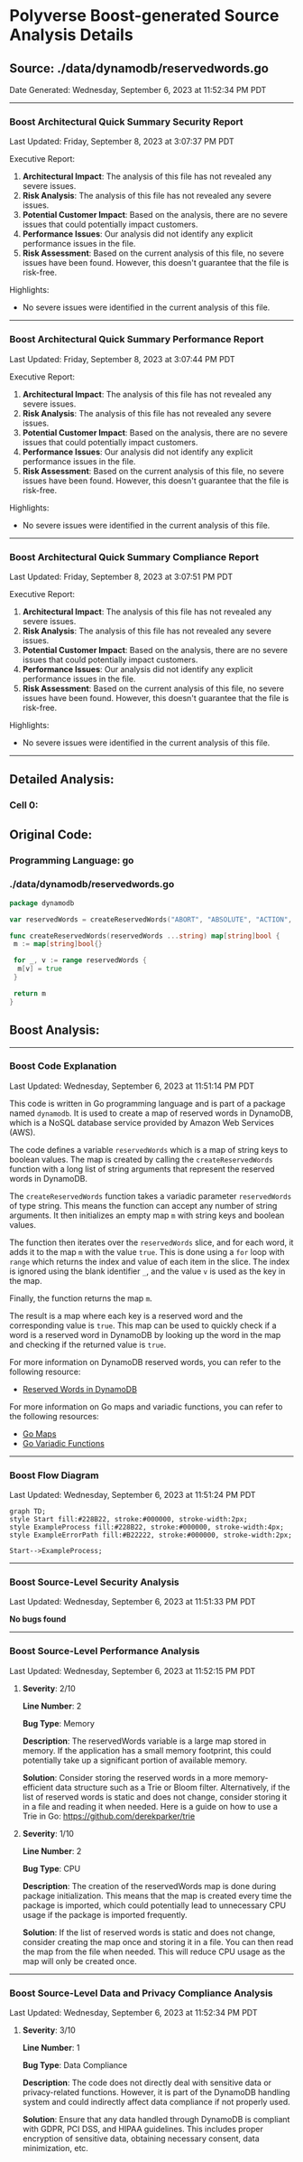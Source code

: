 # Polyverse Boost-generated Source Analysis Details

## Source: ./data/dynamodb/reservedwords.go
Date Generated: Wednesday, September 6, 2023 at 11:52:34 PM PDT



---

### Boost Architectural Quick Summary Security Report

Last Updated: Friday, September 8, 2023 at 3:07:37 PM PDT


Executive Report:

1. **Architectural Impact**: The analysis of this file has not revealed any severe issues.
2. **Risk Analysis**: The analysis of this file has not revealed any severe issues.
3. **Potential Customer Impact**: Based on the analysis, there are no severe issues that could potentially impact customers.
4. **Performance Issues**: Our analysis did not identify any explicit performance issues in the file.
5. **Risk Assessment**: Based on the current analysis of this file, no severe issues have been found. However, this doesn't guarantee that the file is risk-free.

Highlights:

- No severe issues were identified in the current analysis of this file.



---

### Boost Architectural Quick Summary Performance Report

Last Updated: Friday, September 8, 2023 at 3:07:44 PM PDT


Executive Report:

1. **Architectural Impact**: The analysis of this file has not revealed any severe issues.
2. **Risk Analysis**: The analysis of this file has not revealed any severe issues.
3. **Potential Customer Impact**: Based on the analysis, there are no severe issues that could potentially impact customers.
4. **Performance Issues**: Our analysis did not identify any explicit performance issues in the file.
5. **Risk Assessment**: Based on the current analysis of this file, no severe issues have been found. However, this doesn't guarantee that the file is risk-free.

Highlights:

- No severe issues were identified in the current analysis of this file.



---

### Boost Architectural Quick Summary Compliance Report

Last Updated: Friday, September 8, 2023 at 3:07:51 PM PDT


Executive Report:

1. **Architectural Impact**: The analysis of this file has not revealed any severe issues.
2. **Risk Analysis**: The analysis of this file has not revealed any severe issues.
3. **Potential Customer Impact**: Based on the analysis, there are no severe issues that could potentially impact customers.
4. **Performance Issues**: Our analysis did not identify any explicit performance issues in the file.
5. **Risk Assessment**: Based on the current analysis of this file, no severe issues have been found. However, this doesn't guarantee that the file is risk-free.

Highlights:

- No severe issues were identified in the current analysis of this file.

---
## Detailed Analysis:

### Cell 0:
## Original Code:

### Programming Language: go
### ./data/dynamodb/reservedwords.go 

```go
package dynamodb

var reservedWords = createReservedWords("ABORT", "ABSOLUTE", "ACTION", "ADD", "AFTER", "AGENT", "AGGREGATE", "ALL", "ALLOCATE", "ALTER", "ANALYZE", "AND", "ANY", "ARCHIVE", "ARE", "ARRAY", "AS", "ASC", "ASCII", "ASENSITIVE", "ASSERTION", "ASYMMETRIC", "AT", "ATOMIC", "ATTACH", "ATTRIBUTE", "AUTH", "AUTHORIZATION", "AUTHORIZE", "AUTO", "AVG", "BACK", "BACKUP", "BASE", "BATCH", "BEFORE", "BEGIN", "BETWEEN", "BIGINT", "BINARY", "BIT", "BLOB", "BLOCK", "BOOLEAN", "BOTH", "BREADTH", "BUCKET", "BULK", "BY", "BYTE", "CALL", "CALLED", "CALLING", "CAPACITY", "CASCADE", "CASCADED", "CASE", "CAST", "CATALOG", "CHAR", "CHARACTER", "CHECK", "CLASS", "CLOB", "CLOSE", "CLUSTER", "CLUSTERED", "CLUSTERING", "CLUSTERS", "COALESCE", "COLLATE", "COLLATION", "COLLECTION", "COLUMN", "COLUMNS", "COMBINE", "COMMENT", "COMMIT", "COMPACT", "COMPILE", "COMPRESS", "CONDITION", "CONFLICT", "CONNECT", "CONNECTION", "CONSISTENCY", "CONSISTENT", "CONSTRAINT", "CONSTRAINTS", "CONSTRUCTOR", "CONSUMED", "CONTINUE", "CONVERT", "COPY", "CORRESPONDING", "COUNT", "COUNTER", "CREATE", "CROSS", "CUBE", "CURRENT", "CURSOR", "CYCLE", "DATA", "DATABASE", "DATE", "DATETIME", "DAY", "DEALLOCATE", "DEC", "DECIMAL", "DECLARE", "DEFAULT", "DEFERRABLE", "DEFERRED", "DEFINE", "DEFINED", "DEFINITION", "DELETE", "DELIMITED", "DEPTH", "DEREF", "DESC", "DESCRIBE", "DESCRIPTOR", "DETACH", "DETERMINISTIC", "DIAGNOSTICS", "DIRECTORIES", "DISABLE", "DISCONNECT", "DISTINCT", "DISTRIBUTE", "DO", "DOMAIN", "DOUBLE", "DROP", "DUMP", "DURATION", "DYNAMIC", "EACH", "ELEMENT", "ELSE", "ELSEIF", "EMPTY", "ENABLE", "END", "EQUAL", "EQUALS", "ERROR", "ESCAPE", "ESCAPED", "EVAL", "EVALUATE", "EXCEEDED", "EXCEPT", "EXCEPTION", "EXCEPTIONS", "EXCLUSIVE", "EXEC", "EXECUTE", "EXISTS", "EXIT", "EXPLAIN", "EXPLODE", "EXPORT", "EXPRESSION", "EXTENDED", "EXTERNAL", "EXTRACT", "FAIL", "FALSE", "FAMILY", "FETCH", "FIELDS", "FILE", "FILTER", "FILTERING", "FINAL", "FINISH", "FIRST", "FIXED", "FLATTERN", "FLOAT", "FOR", "FORCE", "FOREIGN", "FORMAT", "FORWARD", "FOUND", "FREE", "FROM", "FULL", "FUNCTION", "FUNCTIONS", "GENERAL", "GENERATE", "GET", "GLOB", "GLOBAL", "GO", "GOTO", "GRANT", "GREATER", "GROUP", "GROUPING", "HANDLER", "HASH", "HAVE", "HAVING", "HEAP", "HIDDEN", "HOLD", "HOUR", "IDENTIFIED", "IDENTITY", "IF", "IGNORE", "IMMEDIATE", "IMPORT", "IN", "INCLUDING", "INCLUSIVE", "INCREMENT", "INCREMENTAL", "INDEX", "INDEXED", "INDEXES", "INDICATOR", "INFINITE", "INITIALLY", "INLINE", "INNER", "INNTER", "INOUT", "INPUT", "INSENSITIVE", "INSERT", "INSTEAD", "INT", "INTEGER", "INTERSECT", "INTERVAL", "INTO", "INVALIDATE", "IS", "ISOLATION", "ITEM", "ITEMS", "ITERATE", "JOIN", "KEY", "KEYS", "LAG", "LANGUAGE", "LARGE", "LAST", "LATERAL", "LEAD", "LEADING", "LEAVE", "LEFT", "LENGTH", "LESS", "LEVEL", "LIKE", "LIMIT", "LIMITED", "LINES", "LIST", "LOAD", "LOCAL", "LOCALTIME", "LOCALTIMESTAMP", "LOCATION", "LOCATOR", "LOCK", "LOCKS", "LOG", "LOGED", "LONG", "LOOP", "LOWER", "MAP", "MATCH", "MATERIALIZED", "MAX", "MAXLEN", "MEMBER", "MERGE", "METHOD", "METRICS", "MIN", "MINUS", "MINUTE", "MISSING", "MOD", "MODE", "MODIFIES", "MODIFY", "MODULE", "MONTH", "MULTI", "MULTISET", "NAME", "NAMES", "NATIONAL", "NATURAL", "NCHAR", "NCLOB", "NEW", "NEXT", "NO", "NONE", "NOT", "NULL", "NULLIF", "NUMBER", "NUMERIC", "OBJECT", "OF", "OFFLINE", "OFFSET", "OLD", "ON", "ONLINE", "ONLY", "OPAQUE", "OPEN", "OPERATOR", "OPTION", "OR", "ORDER", "ORDINALITY", "OTHER", "OTHERS", "OUT", "OUTER", "OUTPUT", "OVER", "OVERLAPS", "OVERRIDE", "OWNER", "PAD", "PARALLEL", "PARAMETER", "PARAMETERS", "PARTIAL", "PARTITION", "PARTITIONED", "PARTITIONS", "PATH", "PERCENT", "PERCENTILE", "PERMISSION", "PERMISSIONS", "PIPE", "PIPELINED", "PLAN", "POOL", "POSITION", "PRECISION", "PREPARE", "PRESERVE", "PRIMARY", "PRIOR", "PRIVATE", "PRIVILEGES", "PROCEDURE", "PROCESSED", "PROJECT", "PROJECTION", "PROPERTY", "PROVISIONING", "PUBLIC", "PUT", "QUERY", "QUIT", "QUORUM", "RAISE", "RANDOM", "RANGE", "RANK", "RAW", "READ", "READS", "REAL", "REBUILD", "RECORD", "RECURSIVE", "REDUCE", "REF", "REFERENCE", "REFERENCES", "REFERENCING", "REGEXP", "REGION", "REINDEX", "RELATIVE", "RELEASE", "REMAINDER", "RENAME", "REPEAT", "REPLACE", "REQUEST", "RESET", "RESIGNAL", "RESOURCE", "RESPONSE", "RESTORE", "RESTRICT", "RESULT", "RETURN", "RETURNING", "RETURNS", "REVERSE", "REVOKE", "RIGHT", "ROLE", "ROLES", "ROLLBACK", "ROLLUP", "ROUTINE", "ROW", "ROWS", "RULE", "RULES", "SAMPLE", "SATISFIES", "SAVE", "SAVEPOINT", "SCAN", "SCHEMA", "SCOPE", "SCROLL", "SEARCH", "SECOND", "SECTION", "SEGMENT", "SEGMENTS", "SELECT", "SELF", "SEMI", "SENSITIVE", "SEPARATE", "SEQUENCE", "SERIALIZABLE", "SESSION", "SET", "SETS", "SHARD", "SHARE", "SHARED", "SHORT", "SHOW", "SIGNAL", "SIMILAR", "SIZE", "SKEWED", "SMALLINT", "SNAPSHOT", "SOME", "SOURCE", "SPACE", "SPACES", "SPARSE", "SPECIFIC", "SPECIFICTYPE", "SPLIT", "SQL", "SQLCODE", "SQLERROR", "SQLEXCEPTION", "SQLSTATE", "SQLWARNING", "START", "STATE", "STATIC", "STATUS", "STORAGE", "STORE", "STORED", "STREAM", "STRING", "STRUCT", "STYLE", "SUB", "SUBMULTISET", "SUBPARTITION", "SUBSTRING", "SUBTYPE", "SUM", "SUPER", "SYMMETRIC", "SYNONYM", "SYSTEM", "TABLE", "TABLESAMPLE", "TEMP", "TEMPORARY", "TERMINATED", "TEXT", "THAN", "THEN", "THROUGHPUT", "TIME", "TIMESTAMP", "TIMEZONE", "TINYINT", "TO", "TOKEN", "TOTAL", "TOUCH", "TRAILING", "TRANSACTION", "TRANSFORM", "TRANSLATE", "TRANSLATION", "TREAT", "TRIGGER", "TRIM", "TRUE", "TRUNCATE", "TTL", "TUPLE", "TYPE", "UNDER", "UNDO", "UNION", "UNIQUE", "UNIT", "UNKNOWN", "UNLOGGED", "UNNEST", "UNPROCESSED", "UNSIGNED", "UNTIL", "UPDATE", "UPPER", "URL", "USAGE", "USE", "USER", "USERS", "USING", "UUID", "VACUUM", "VALUE", "VALUED", "VALUES", "VARCHAR", "VARIABLE", "VARIANCE", "VARINT", "VARYING", "VIEW", "VIEWS", "VIRTUAL", "VOID", "WAIT", "WHEN", "WHENEVER", "WHERE", "WHILE", "WINDOW", "WITH", "WITHIN", "WITHOUT", "WORK", "WRAPPED", "WRITE", "YEAR", "ZONE ", "")

func createReservedWords(reservedWords ...string) map[string]bool {
 m := map[string]bool{}

 for _, v := range reservedWords {
  m[v] = true
 }

 return m
}

```
## Boost Analysis:



---

### Boost Code Explanation

Last Updated: Wednesday, September 6, 2023 at 11:51:14 PM PDT

This code is written in Go programming language and is part of a package named `dynamodb`. It is used to create a map of reserved words in DynamoDB, which is a NoSQL database service provided by Amazon Web Services (AWS). 

The code defines a variable `reservedWords` which is a map of string keys to boolean values. The map is created by calling the `createReservedWords` function with a long list of string arguments that represent the reserved words in DynamoDB.

The `createReservedWords` function takes a variadic parameter `reservedWords` of type string. This means the function can accept any number of string arguments. It then initializes an empty map `m` with string keys and boolean values.

The function then iterates over the `reservedWords` slice, and for each word, it adds it to the map `m` with the value `true`. This is done using a `for` loop with `range` which returns the index and value of each item in the slice. The index is ignored using the blank identifier `_`, and the value `v` is used as the key in the map.

Finally, the function returns the map `m`.

The result is a map where each key is a reserved word and the corresponding value is `true`. This map can be used to quickly check if a word is a reserved word in DynamoDB by looking up the word in the map and checking if the returned value is `true`.

For more information on DynamoDB reserved words, you can refer to the following resource:
- [Reserved Words in DynamoDB](https://docs.aws.amazon.com/amazondynamodb/latest/developerguide/ReservedWords.html) 

For more information on Go maps and variadic functions, you can refer to the following resources:
- [Go Maps](https://blog.golang.org/maps)
- [Go Variadic Functions](https://gobyexample.com/variadic-functions)



---

### Boost Flow Diagram

Last Updated: Wednesday, September 6, 2023 at 11:51:24 PM PDT

```mermaid
graph TD;
style Start fill:#228B22, stroke:#000000, stroke-width:2px;
style ExampleProcess fill:#228B22, stroke:#000000, stroke-width:4px;
style ExampleErrorPath fill:#B22222, stroke:#000000, stroke-width:2px;

Start-->ExampleProcess;
```




---

### Boost Source-Level Security Analysis

Last Updated: Wednesday, September 6, 2023 at 11:51:33 PM PDT

**No bugs found**



---

### Boost Source-Level Performance Analysis

Last Updated: Wednesday, September 6, 2023 at 11:52:15 PM PDT

1. **Severity**: 2/10

   **Line Number**: 2

   **Bug Type**: Memory

   **Description**: The reservedWords variable is a large map stored in memory. If the application has a small memory footprint, this could potentially take up a significant portion of available memory.

   **Solution**: Consider storing the reserved words in a more memory-efficient data structure such as a Trie or Bloom filter. Alternatively, if the list of reserved words is static and does not change, consider storing it in a file and reading it when needed. Here is a guide on how to use a Trie in Go: https://github.com/derekparker/trie


2. **Severity**: 1/10

   **Line Number**: 2

   **Bug Type**: CPU

   **Description**: The creation of the reservedWords map is done during package initialization. This means that the map is created every time the package is imported, which could potentially lead to unnecessary CPU usage if the package is imported frequently.

   **Solution**: If the list of reserved words is static and does not change, consider creating the map once and storing it in a file. You can then read the map from the file when needed. This will reduce CPU usage as the map will only be created once.






---

### Boost Source-Level Data and Privacy Compliance Analysis

Last Updated: Wednesday, September 6, 2023 at 11:52:34 PM PDT

1. **Severity**: 3/10

   **Line Number**: 1

   **Bug Type**: Data Compliance

   **Description**: The code does not directly deal with sensitive data or privacy-related functions. However, it is part of the DynamoDB handling system and could indirectly affect data compliance if not properly used.

   **Solution**: Ensure that any data handled through DynamoDB is compliant with GDPR, PCI DSS, and HIPAA guidelines. This includes proper encryption of sensitive data, obtaining necessary consent, data minimization, etc.




